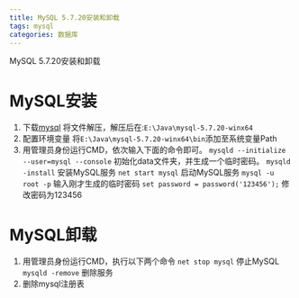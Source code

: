 ```yaml
---
title: MySQL 5.7.20安装和卸载
tags: mysql
categories: 数据库
---
```


MySQL 5.7.20安装和卸载
<!-- more -->

# MySQL安装
1. 下载[mysql](https://dev.mysql.com/downloads/mysql/)
将文件解压，解压后在:`E:\Java\mysql-5.7.20-winx64`
2. 配置环境变量
将`E:\Java\mysql-5.7.20-winx64\bin`添加至系统变量Path
3. 用管理员身份运行CMD，依次输入下面的命令即可。
`mysqld --initialize --user=mysql --console`
初始化data文件夹，并生成一个临时密码。
`mysqld -install`
安装MySQL服务
`net start mysql`
启动MySQL服务
`mysql -u root -p`
输入刚才生成的临时密码
`set password = password('123456');`
修改密码为123456

# MySQL卸载
1. 用管理员身份运行CMD，执行以下两个命令
`net stop mysql` 停止MySQL
`mysqld -remove` 删除服务
2. 删除mysql注册表
